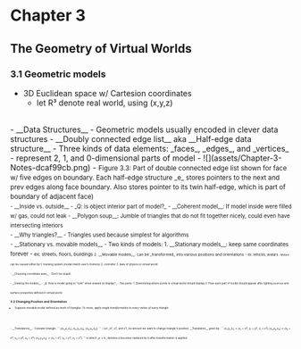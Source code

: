 # Chapter 3
## The Geometry of Virtual Worlds

### 3.1 Geometric models
- 3D Euclidean space w/ Cartesion coordinates
  - let R³ denote real world, using (x,y,z)
<br>
- __Data Structures__
  - Geometric models usually encoded in clever data structures
    - __Doubly connected edge list__ aka __Half-edge data structure__
      - Three kinds of data elements: _faces_, _edges_, and _vertices_
      - represent 2, 1, and 0-dimensional parts of model
      - ![](assets/Chapter-3-Notes-dcaf99cb.png)
        - <small>Figure 3.3: Part of double connected edge list shown for face w/ five edges on boundary. Each half-edge structure _e_ stores pointers to the next and prev edges along face boundary. Also stores pointer to its twin half-edge, which is part of boundary of adjacent face)<small>
<br>
- __Inside vs. outside__
  - _Q: is object interior part of model?_
  - __Coherent model__: If model inside were filled w/ gas, could not leak
  - __Polygon soup__: Jumble of triangles that do not fit together nicely, could even have intersecting interiors
<br>
- __Why triangles?__
  - Triangles used because simplest for algorithms
<br>
- __Stationary vs. movable models__
  - Two kinds of models:
    1. __Stationary models__: keep same coordinates forever
      - <small>ex: streets, floors, buildings<small>
    2. __Movable models__: can be _transformed_ into various positions and orientations
      - <small>ex: vehicles, avatars<small>
  - Motion can be caused either by
    1. tracking system (model match user's motions)
    2. controller
    3. laws of physics in virtual world
<br>
- __Choosing coordinate axes__
  - Don't be stupid.
<br>
- __Viewing the models__
  - _Q: How is model going to "look" when viewed on display?_
  - Two parts:
    1. Determining where points in virtual world should display
    2. How each part of model should appear after lighting sources and surface properties defined in virtual world

### 3.2 Changing Position and Orientation
- Suppose movable model defined as mesh of triangles. To move, _apply single transformation to every vertex of every triangle_
<br>
- __Translations__
  - Consider triangle:
  ```
  ((x₁,y₁,z₁), (x₂,y₂,z₂), (x₃,y₃,z₃))
  ```
  - Let _xΤ, yΤ, and zΤ_ be amount we want to change triangle's position. __Translation__ given by:
  ```
  (x₁,y₁,z₁) → (x₁ + xΤ, y₁ + yΤ, z₁ + zΤ)
  (x₂,y₂,z₂) → (x₂ + xΤ, y₂ + yΤ, z₂ + zΤ)
  (x₃,y₃,z₃) → (x₃ + xΤ, y₃ + yΤ, z₃ + zΤ)
  ```
  in which _a → b_ denotes a becomes replaced by b after transformation is applied
